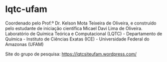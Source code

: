 # lqtc-ufam
Coordenado pelo Prof.º Dr. Kelson Mota Teixeira de Oliveira, e construído pelo estudante de iniciação científica Micael Davi Lima de Oliveira. Laboratório de Química Teórica e Computacional (LQTC) - Departamento de Química - Instituto de Ciências Exatas (ICE) - Universidade Federal do Amazonas (UFAM)

Site do grupo de pesquisa: https://lqtcsiteufam.wordpress.com/
